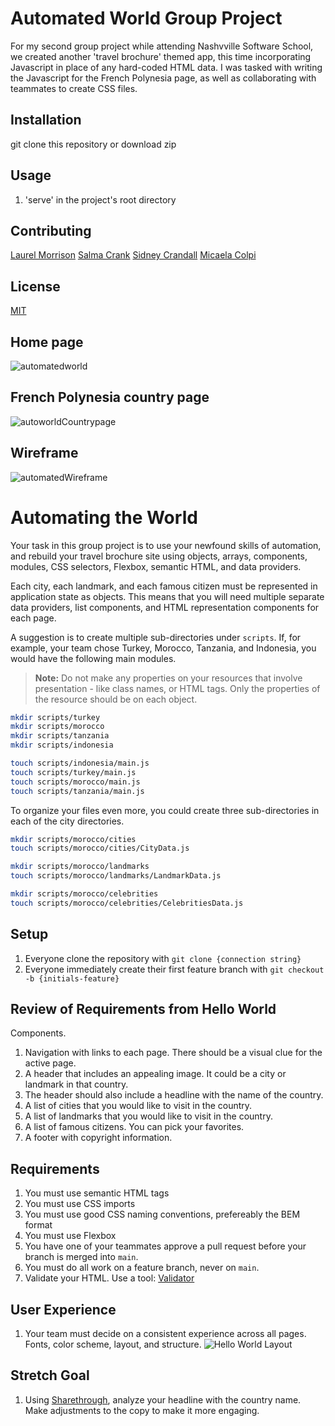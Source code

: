 
# Automated World Group Project

For my second group project while attending Nashvville Software School, we created another 'travel brochure' themed app, this time incorporating Javascript in place of any hard-coded HTML data.
I was tasked with writing the Javascript for the French Polynesia page, as well as collaborating with teammates to create CSS files.

## Installation

git clone this repository or download zip

## Usage

1. 'serve' in the project's root directory

## Contributing

[Laurel Morrison](https://github.com/LaurelMorrison)
[Salma Crank](https://github.com/srcrank)
[Sidney Crandall](https://github.com/SidneyCrandall)
[Micaela Colpi](https://github.com/micaelacolpi)

## License

[MIT](https://choosealicense.com/licenses/mit/)

## Home page

![automatedworld](https://user-images.githubusercontent.com/62270575/115465921-4fa5dd00-a1fd-11eb-8582-a380c6a55250.png)

## French Polynesia country page

![autoworldCountrypage](https://user-images.githubusercontent.com/62270575/115466112-9bf11d00-a1fd-11eb-838d-70596f04f96e.PNG)

## Wireframe

![automatedWireframe](https://user-images.githubusercontent.com/62270575/115466256-d5298d00-a1fd-11eb-93af-53269153280d.png)



# Automating the World

Your task in this group project is to use your newfound skills of automation, and rebuild your travel brochure site using objects, arrays, components, modules, CSS selectors, Flexbox, semantic HTML, and data providers.

Each city, each landmark, and each famous citizen must be represented in application state as objects. This means that you will need multiple separate data providers, list components, and HTML representation components for each page.

A suggestion is to create multiple sub-directories under `scripts`. If, for example, your team chose Turkey, Morocco, Tanzania, and Indonesia, you would have the following main modules.

> **Note:** Do not make any properties on your resources that involve presentation - like class names, or HTML tags. Only the properties of the resource should be on each object.

```sh
mkdir scripts/turkey
mkdir scripts/morocco
mkdir scripts/tanzania
mkdir scripts/indonesia

touch scripts/indonesia/main.js
touch scripts/turkey/main.js
touch scripts/morocco/main.js
touch scripts/tanzania/main.js
```

To organize your files even more, you could create three sub-directories in each of the city directories.

```sh
mkdir scripts/morocco/cities
touch scripts/morocco/cities/CityData.js

mkdir scripts/morocco/landmarks
touch scripts/morocco/landmarks/LandmarkData.js

mkdir scripts/morocco/celebrities
touch scripts/morocco/celebrities/CelebritiesData.js
```
## Setup

1. Everyone clone the repository with `git clone {connection string}`
1. Everyone immediately create their first feature branch with `git checkout -b {initials-feature}`


## Review of Requirements from Hello World

Components.

1. Navigation with links to each page. There should be a visual clue for the active page.
1. A header that includes an appealing image. It could be a city or landmark in that country.
1. The header should also include a headline with the name of the country.
1. A list of cities that you would like to visit in the country.
1. A list of landmarks that you would like to visit in the country.
1. A list of famous citizens. You can pick your favorites.
1. A footer with copyright information.

## Requirements

1. You must use semantic HTML tags
1. You must use CSS imports
1. You must use good CSS naming conventions, prefereably the BEM format
1. You must use Flexbox
1. You have one of your teammates approve a pull request before your branch is merged into `main`.
1. You must do all work on a feature branch, never on `main`.
1. Validate your HTML. Use a tool: [Validator](https://validator.w3.org/)

## User Experience

1. Your team must decide on a consistent experience across all pages. Fonts, color scheme, layout, and structure.
![Hello World Layout](./hello-world-wireframe.png)

## Stretch Goal
1. Using [Sharethrough](https://headlines.sharethrough.com/), analyze your headline with the country name. Make adjustments to the copy to make it more engaging.
